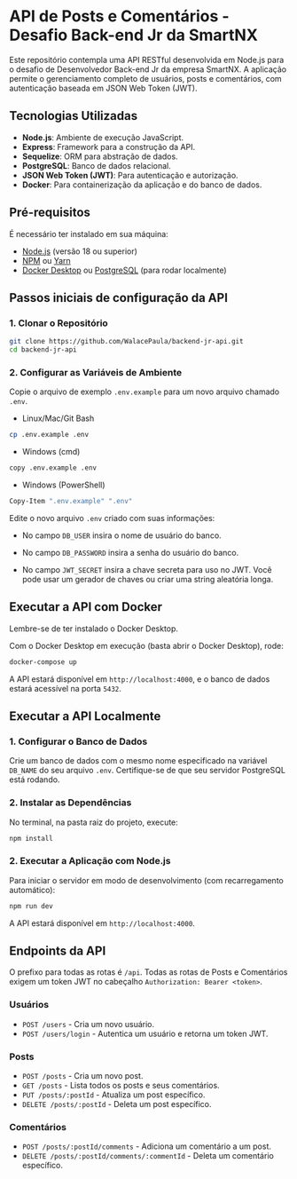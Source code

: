 # API de Posts e Comentários - Desafio Back-end Jr da SmartNX

Este repositório contempla uma API RESTful desenvolvida em Node.js para o desafio de Desenvolvedor Back-end Jr da empresa SmartNX. A aplicação permite o gerenciamento completo de usuários, posts e comentários, com autenticação baseada em JSON Web Token (JWT).

## Tecnologias Utilizadas

- **Node.js**: Ambiente de execução JavaScript.
- **Express**: Framework para a construção da API.
- **Sequelize**: ORM para abstração de dados.
- **PostgreSQL**: Banco de dados relacional.
- **JSON Web Token (JWT)**: Para autenticação e autorização.
- **Docker**: Para containerização da aplicação e do banco de dados.

## Pré-requisitos

É necessário ter instalado em sua máquina:
- [Node.js](https://nodejs.org/) (versão 18 ou superior)
- [NPM](https://www.npmjs.com/) ou [Yarn](https://yarnpkg.com/)
- [Docker Desktop](https://www.docker.com/products/docker-desktop/) ou [PostgreSQL](https://www.postgresql.org/) (para rodar localmente)

## Passos iniciais de configuração da API
### 1. Clonar o Repositório

```bash
git clone https://github.com/WalacePaula/backend-jr-api.git
cd backend-jr-api
```
### 2. Configurar as Variáveis de Ambiente

Copie o arquivo de exemplo `.env.example` para um novo arquivo chamado `.env`.
- Linux/Mac/Git Bash

```bash
cp .env.example .env
```
- Windows (cmd)

```bash
copy .env.example .env
```
- Windows (PowerShell)
```bash
Copy-Item ".env.example" ".env"
```
Edite o novo arquivo `.env` criado com suas informações:

- No campo  `DB_USER` insira o nome de usuário do banco.

- No campo `DB_PASSWORD` insira a senha do usuário do banco.

- No campo `JWT_SECRET` insira a chave secreta para uso no JWT. Você pode usar um gerador de chaves ou criar uma string aleatória longa.

## Executar a API com Docker
Lembre-se de ter instalado o Docker Desktop.

Com o Docker Desktop em execução (basta abrir o Docker Desktop), rode:

```bash
docker-compose up
```
A API estará disponível em `http://localhost:4000`, e o banco de dados estará acessível na porta `5432`.

## Executar a API Localmente

### 1. Configurar o Banco de Dados

Crie um banco de dados com o mesmo nome especificado na variável `DB_NAME` do seu arquivo `.env`. Certifique-se de que seu servidor PostgreSQL está rodando. 

### 2. Instalar as Dependências
No terminal, na pasta raiz do projeto, execute:

```bash
npm install
```

### 2. Executar a Aplicação com Node.js

Para iniciar o servidor em modo de desenvolvimento (com recarregamento automático):

```bash
npm run dev
```
A API estará disponível em `http://localhost:4000`.

## Endpoints da API

O prefixo para todas as rotas é `/api`. Todas as rotas de Posts e Comentários exigem um token JWT no cabeçalho `Authorization: Bearer <token>`.

### Usuários
- `POST /users` - Cria um novo usuário.
- `POST /users/login` - Autentica um usuário e retorna um token JWT.

### Posts
- `POST /posts` - Cria um novo post.
- `GET /posts` - Lista todos os posts e seus comentários.
- `PUT /posts/:postId` - Atualiza um post específico.
- `DELETE /posts/:postId` - Deleta um post específico.

### Comentários
- `POST /posts/:postId/comments` - Adiciona um comentário a um post.
- `DELETE /posts/:postId/comments/:commentId` - Deleta um comentário específico.
